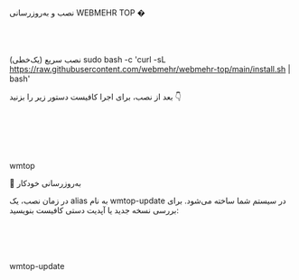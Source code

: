 نصب و به‌روزرسانی WEBMEHR TOP
�
</br></br></br></br>

نصب سریع (یک‌خطی)
sudo bash -c 'curl -sL https://raw.githubusercontent.com/webmehr/webmehr-top/main/install.sh | bash'


بعد از نصب، برای اجرا کافیست دستور زیر را بزنید 👇



</br></br></br></br></br>
wmtop

🔄 به‌روزرسانی خودکار

در زمان نصب، یک alias به نام wmtop-update در سیستم شما ساخته می‌شود.
برای بررسی نسخه جدید یا آپدیت دستی کافیست بنویسید:




</br></br></br></br>
wmtop-update
